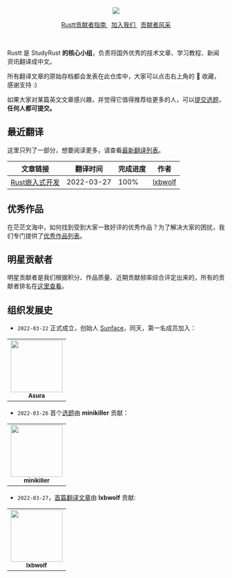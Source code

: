<div align="center">
    <img src="https://github.com/studyrs/Rustt/blob/main/.github/assets/logo.png?raw=true">

<a align="center" href="https://guide.rustt.org">Rustt贡献者指南 </a>
&nbsp;
<a align="center" href="https://guide.rustt.org/join-us.html">加入我们 </a>
&nbsp;
<a align="center" href="https://github.com/studyrs/Rustt/blob/main/贡献者排名.md">贡献者风采 </a>
</div>

<br />

Rustt 是 StudyRust **的核心小组**，负责将国外优秀的技术文章、学习教程、新闻资讯翻译成中文。

所有翻译文章的原始存档都会发表在此仓库中，大家可以点击右上角的 🌟 收藏，感谢支持 :)

如果大家对某篇英文文章感兴趣，并觉得它值得推荐给更多的人，可以[提交选题](http://guide.rustt.org/proposing.html)，**任何人都可提交。**


## 最近翻译
这里只列了一部分，想要阅读更多，请查看[最新翻译列表](./最近翻译.md)。

| 文章链接 |  翻译时间 | 完成进度 | 作者 |
| ------- | ------- | -------- | ----- |
| [Rust嵌入式开发](https://github.com/studyrs/Rustt/blob/main/Posts/%5B2022-03-26%5D%20Rust%20嵌入式开发.md) | 2022-03-27 | 100% | [lxbwolf](https://github.com/lxbwolf) |


## 优秀作品
在茫茫文海中，如何找到受到大家一致好评的优秀作品？为了解决大家的困扰，我们专门提供了[优秀作品列表](./优秀作品.md)。


## 明星贡献者

明星贡献者是我们根据积分、作品质量、近期贡献频率综合评定出来的，所有的贡献者排名在[这里查看](./贡献者排名.md)。

<!-- <table>
    <tr>
        <td align="center">
            <a href="http://im.dev">
                <img src="https://avatars.githubusercontent.com/u/7036754?v=4?s=100" width="120px"  alt=""/>
                <br />
                <sub><b>Sunface</b></sub>
                <br />
                <sub><a href="https://guide.rustt.org/rank-points.html">💎💎💎 610分</a></sub>
            </a>
        </td>
    </tr>
</table> -->
  

## 组织发展史

- `2022-03-22` 正式成立，创始人 [Sunface](https://im.dev)，同天，第一名成员加入： 

<table>
    <tr>
        <td align="center">
            <a href="https://github.com/asur4s">
                <img src="https://avatars.githubusercontent.com/u/99897242?v=4?s=100" width="120px"  alt=""/>
                <br />
                <sub><b>Asura</b></sub>
                <br />
            </a>
        </td>
    </tr>
</table>

- `2022-03-26` 首个[选题](https://github.com/studyrs/Rustt/issues/10)由 **minikiller** 贡献：

<table>
    <tr>
        <td align="center">
            <a href="https://github.com/minikiller">
                  <img src="https://avatars.githubusercontent.com/u/5356570?v=4?s=100" width="120px"  alt=""/>
                <br />
                <sub><b>minikiller</b></sub>
                <br />
            </a>
        </td>
    </tr>
</table>

- `2022-03-27`，[首篇翻译文章](https://github.com/studyrs/Rustt/blob/main/Posts/%5B2022-03-26%5D%20Rust%20嵌入式开发.md)由 **lxbwolf** 贡献:

<table>
    <tr>
        <td align="center">
            <a href="https://github.com/lxbwolf">
                  <img src="https://avatars.githubusercontent.com/u/12119889?v=4?s=100" width="120px"  alt=""/>
                <br />
                <sub><b>lxbwolf</b></sub>
                <br />
            </a>
        </td>
    </tr>
</table>
